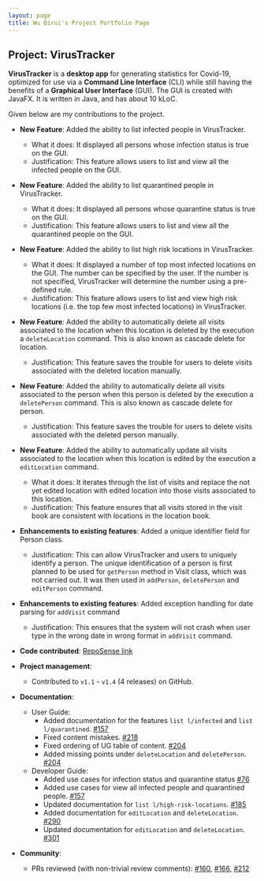 ```yaml
---
layout: page
title: Wu Qirui's Project Portfolio Page
---
```


## Project: VirusTracker

**VirusTracker** is a **desktop app** for generating statistics for Covid-19, optimized for use via a **Command Line Interface** (CLI) while still having the benefits of a **Graphical User Interface** (GUI).
The GUI is created with JavaFX. It is written in Java, and has about 10 kLoC.

Given below are my contributions to the project.

* **New Feature**: Added the ability to list infected people in VirusTracker.
  * What it does: It displayed all persons whose infection status is true on the GUI.
  * Justification: This feature allows users to list and view all the infected people on the GUI.
  
* **New Feature**: Added the ability to list quarantined people in VirusTracker.
  * What it does: It displayed all persons whose quarantine status is true on the GUI.
  * Justification: This feature allows users to list and view all the quarantined people on the GUI.
  
* **New Feature**: Added the ability to list high risk locations in VirusTracker.
  * What it does: It displayed a number of top most infected locations on the GUI. The number can be specified by the
  user. If the number is not specified, VirusTracker will determine the number using a pre-defined rule.
  * Justification: This feature allows users to list and view high risk locations (i.e. the top few most infected 
  locations) in VirusTracker.

* **New Feature**: Added the ability to automatically delete all visits associated to the location when this location
is deleted by the execution a `deleteLocation` command. This is also known as cascade delete for location. 
  * Justification: This feature saves the trouble for users to delete visits associated with the deleted location 
  manually.

* **New Feature**: Added the ability to automatically delete all visits associated to the person when this person
is deleted by the execution a `deletePerson` command. This is also known as cascade delete for person. 
  * Justification: This feature saves the trouble for users to delete visits associated with the deleted person 
  manually.

* **New Feature**: Added the ability to automatically update all visits associated to the location when this location
is edited by the execution a `editLocation` command.
  * What it does: It iterates through the list of visits and replace the not yet edited location with edited location
  into those visits associated to this location.
  
  <div style="page-break-after: always;"></div>
  
  * Justification: This feature ensures that all visits stored in the visit book are consistent with locations in the
  location book.

* **Enhancements to existing features**: Added a unique identifier field for Person class.
  * Justification: This can allow VirusTracker and users to uniquely identify a person. The unique identification of
  a person is first planned to be used for `getPerson` method in Visit class, which was not carried out. It was then
  used in `addPerson`, `deletePerson` and `editPerson` command.
  
* **Enhancements to existing features**: Added exception handling for date parsing for `addVisit` command
  * Justification: This ensures that the system will not crash when user type in the wrong date in wrong format in
  `addVisit` command.
  
* **Code contributed**: 
[RepoSense link](https://nus-cs2103-ay2021s1.github.io/tp-dashboard/#breakdown=true&search=&sort=groupTitle&sortWithin=title&since=2020-08-14&timeframe=commit&mergegroup=&groupSelect=groupByRepos&checkedFileTypes=docs~functional-code~test-code~other&tabOpen=true&tabType=authorship&tabAuthor=hhdqirui&tabRepo=AY2021S1-CS2103T-T13-1%2Ftp%5Bmaster%5D&authorshipIsMergeGroup=false&authorshipFileTypes=docs~functional-code~test-code)
  
* **Project management**:
  * Contributed to `v1.1` - `v1.4` (4 releases) on GitHub.  

* **Documentation**:
  * User Guide:
    * Added documentation for the features `list l/infected` and `list l/quarantined`. [\#157](https://github.com/AY2021S1-CS2103T-T13-1/tp/pull/157)
    * Fixed content mistakes. [\#218](https://github.com/AY2021S1-CS2103T-T13-1/tp/pull/218)
    * Fixed ordering of UG table of content. [\#204](https://github.com/AY2021S1-CS2103T-T13-1/tp/pull/204)
    * Added missing points under `deleteLocation` and `deletePerson`. [\#204](https://github.com/AY2021S1-CS2103T-T13-1/tp/pull/204)
  * Developer Guide:
    * Added use cases for infection status and quarantine status [\#76](https://github.com/AY2021S1-CS2103T-T13-1/tp/pull/76)
    * Added use cases for view all infected people and quarantined people. [\#157](https://github.com/AY2021S1-CS2103T-T13-1/tp/pull/157) 
    * Updated documentation for `list l/high-risk-locations`. [\#185](https://github.com/AY2021S1-CS2103T-T13-1/tp/pull/185)
    * Added documentation for `editLocation` and `deleteLocation`. [\#290](https://github.com/AY2021S1-CS2103T-T13-1/tp/pull/290)
    * Updated documentation for `editLocation` and `deleteLocation`. [\#301](https://github.com/AY2021S1-CS2103T-T13-1/tp/pull/301)

* **Community**:
  * PRs reviewed (with non-trivial review comments): [\#160](https://github.com/AY2021S1-CS2103T-T13-1/tp/pull/160), [\#166](https://github.com/AY2021S1-CS2103T-T13-1/tp/pull/166),
  [\#212](https://github.com/AY2021S1-CS2103T-T13-1/tp/pull/212)
